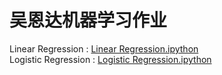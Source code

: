 # 吴恩达机器学习作业
Linear Regression : [Linear Regression.ipython](https://github.com/Cloud-Wong/NG-ML/blob/master/Linear%20Regression/Linear-Regreesion.ipynb)<br>
Logistic Regression : [Logistic Regression.ipython](https://github.com/Cloud-Wong/NG-ML/blob/master/Regression-ex1/Logistic-Regression.ipynb)
